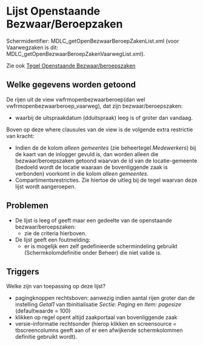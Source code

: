 # Lijst Openstaande Bezwaar/Beroepzaken

Schermidentifier: MDLC_getOpenBezwaarBeroepZakenList.xml (voor Vaarwegzaken is dit: MDLC_getOpenBezwaarBeroepZakenVaarwegList.xml).

Zie ook [Tegel Openstaande Bezwaar/beroepszaken](/docs/probleemoplossing/portalen_en_moduleschermen/openingsportaal/tegel_openstaande_bezwaar.beroepszaken.md)

## Welke gegevens worden getoond

De rijen uit de view vwfrmopenbezwaarberoep(dan wel vwfrmopenbezwaarberoep_vaarweg), dat zijn bezwaar/beroepszaken:

- waarbij de uitspraakdatum (dduitspraak) leeg is of groter dan vandaag.

Boven op deze where clausules van de view is de volgende extra restrictie van kracht:

- Indien de de kolom _alleen gemeentes_ (zie beheertegel _Medewerkers_) bij de kaart van de inlogger gevuld is, dan worden alleen die bezwaar/beroepszaken getoond waarvan de id van de locatie-gemeente (bedoeld wordt de locatie waaraan de bovenliggende zaak is verbonden) voorkomt in die kolom _alleen gemeentes_.
- Compartimentsrestricties. Zie hiertoe de uitleg bij de tegel waarvan deze lijst wordt aangeroepen.

## Problemen

- De lijst is leeg of geeft maar een gedeelte van de openstaande bezwaar/beroepszaken:
  - zie de criteria hierboven.
- De lijst geeft een foutmelding:
  - er is mogelijk een zelf gedefinieerde schermindeling gebruikt (Schermkolomdefinitie onder Beheer) die niet valide is.

## Triggers

Welke zijn van toepassing op deze lijst?

- pagingknoppen rechtsboven: aanwezig indien aantal rijen groter dan de instelling _Getal1_ van tbinitialisatie _Sectie: Paging_ en _Item: pagesize_ (defaultwaarde = 100)
- klikken op regel opent altijd zaakportaal van bovenliggende zaak
- versie-informatie rechtsonder (hierop klikken en screensource = tbscreencolumns geeft aan of er een afwijkende schermkolommen definitie gebruikt wordt).
